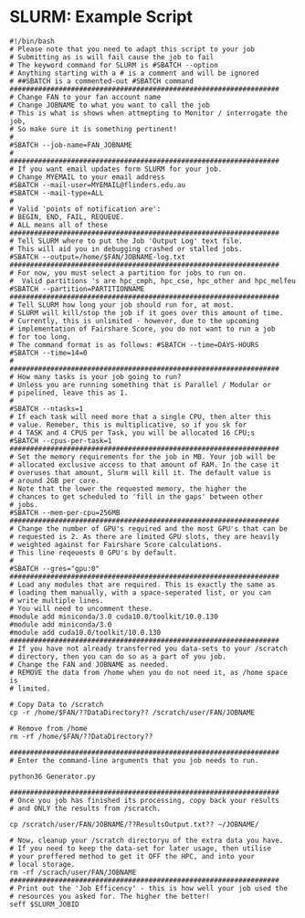 
# SLURM: Example Script

    #!/bin/bash
    # Please note that you need to adapt this script to your job
    # Submitting as is will fail cause the job to fail 
    # The keyword command for SLURM is #SBATCH --option
    # Anything starting with a # is a comment and will be ignored
    # ##SBATCH is a commented-out #SBATCH command
    ##################################################################
    # Change FAN to your fan account name
    # Change JOBNAME to what you want to call the job
    # This is what is shows when attmepting to Monitor / interrogate the job,
    # So make sure it is something pertinent!
    #
    #SBATCH --job-name=FAN_JOBNAME
    #
    ##################################################################
    # If you want email updates form SLURM for your job.
    # Change MYEMAIL to your email address
    #SBATCH --mail-user=MYEMAIL@flinders.edu.au
    #SBATCH --mail-type=ALL
    # 
    # Valid 'points of notification are': 
    # BEGIN, END, FAIL, REQUEUE. 
    # ALL means all of these
    ##################################################################
    # Tell SLURM where to put the Job 'Output Log' text file. 
    # This will aid you in debugging crashed or stalled jobs.
    #SBATCH --output=/home/$FAN/JOBNAME-log.txt
    ##################################################################
    # For now, you must select a partition for jobs to run on. 
    #  Valid partitions 's are hpc_cmph, hpc_cse, hpc_other and hpc_melfeu
    #SBATCH --partition=PARTITIONNAME
    ##################################################################
    # Tell SLURM how long your job should run for, at most. 
    # SLURM will kill/stop the job if it goes over this amount of time. 
    # Currently, this is unlimited - however, due to the upcoming 
    # implementation of Fairshare Score, you do not want to run a job
    # for too long.
    # The command format is as follows: #SBATCH --time=DAYS-HOURS
    #SBATCH --time=14=0
    #
    ##################################################################
    # How many tasks is your job going to run? 
    # Unless you are running something that is Parallel / Modular or
    # pipelined, leave this as 1.
    #
    #SBATCH --ntasks=1
    # If each task will need more that a single CPU, then alter this 
    # value. Remeber, this is multiplicative, so if you sk for 
    # 4 TASK and 4 CPUS per Task, you will be allocated 16 CPU;s 
    #SBATCH --cpus-per-task=1
    ##################################################################
    # Set the memory requirements for the job in MB. Your job will be
    # allocated exclusive access to that amount of RAM. In the case it
    # overuses that amount, Slurm will kill it. The default value is 
    # around 2GB per core.
    # Note that the lower the requested memory, the higher the
    # chances to get scheduled to 'fill in the gaps' between other
    # jobs. 
    #SBATCH --mem-per-cpu=256MB
    ##################################################################
    # Change the number of GPU's required and the most GPU's that can be 
    # requested is 2. As there are limited GPU slots, they are heavily 
    # weighted against for Fairshare Score calculations. 
    # This line reqeuests 0 GPU's by default.
    #
    #SBATCH --gres="gpu:0"
    ##################################################################
    # Load any modules that are required. This is exactly the same as 
    # loading them manually, with a space-seperated list, or you can 
    # write multiple lines.
    # You will need to uncomment these.
    #module add miniconda/3.0 cuda10.0/toolkit/10.0.130 
    #module add miniconda/3.0 
    #module add cuda10.0/toolkit/10.0.130 
    ##################################################################
    # If you have not already transferred you data-sets to your /scratch 
    # directory, then you can do so as a part of you job.
    # Change the FAN and JOBNAME as needed.
    # REMOVE the data from /home when you do not need it, as /home space is
    # limited.
    
    # Copy Data to /scratch
    cp -r /home/$FAN/??DataDirectory?? /scratch/user/FAN/JOBNAME

    # Remove from /home
    rm -rf /home/$FAN/??DataDirectory??

    ##################################################################
    # Enter the command-line arguments that you job needs to run. 

    python36 Generator.py
    
    ##################################################################
    # Once you job has finished its processing, copy back your results 
    # and ONLY the results from /scratch. 

    cp /scratch/user/FAN/JOBNAME/??ResultsOutput.txt?? ~/JOBNAME/

    # Now, cleanup your /scratch directoryu of the extra data you have. 
    # If you need to keep the data-set for later usage, then utilise
    # your preffered method to get it OFF the HPC, and into your
    # local storage.
    rm -rf /scrach/user/FAN/JOBNAME
    ##################################################################
    # Print out the 'Job Efficency' - this is how well your job used the
    # resources you asked for. The higher the better!
    seff $SLURM_JOBID